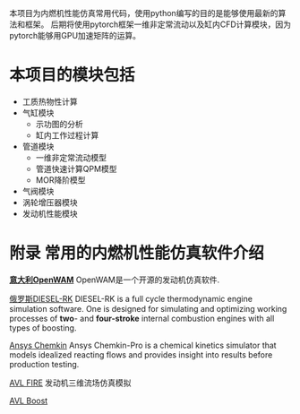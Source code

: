 本项目为内燃机性能仿真常用代码，使用python编写的目的是能够使用最新的算法和框架。
后期将使用pytorch框架一维非定常流动以及缸内CFD计算模块，因为pytorch能够用GPU加速矩阵的运算。

# 本项目的模块包括

- 工质热物性计算
- 气缸模块
  - 示功图的分析
  - 缸内工作过程计算
- 管道模块
  - 一维非定常流动模型
  - 管道快速计算QPM模型
  - MOR降阶模型
- 气阀模块
- 涡轮增压器模块
- 发动机性能模块



# 附录 常用的内燃机性能仿真软件介绍

[**意大利OpenWAM**](http://openwam.webs.upv.es/docs/) OpenWAM是一个开源的发动机仿真软件.

[俄罗斯DIESEL-RK](https://diesel-rk.bmstu.ru/Eng/index.php) DIESEL-RK is a full cycle thermodynamic engine simulation software. One is designed for simulating and optimizing working processes of **two**- and **four-stroke** internal combustion engines with all types of boosting.

[Ansys Chemkin](https://www.ansys.com/products/fluids/ansys-chemkin-pro) Ansys Chemkin-Pro is a chemical kinetics simulator that models idealized reacting flows and provides insight into results before production testing.

[AVL FIRE](https://www.avl.com/fire) 发动机三维流场仿真模拟

[AVL Boost](https://www.avl.com/boost/)



